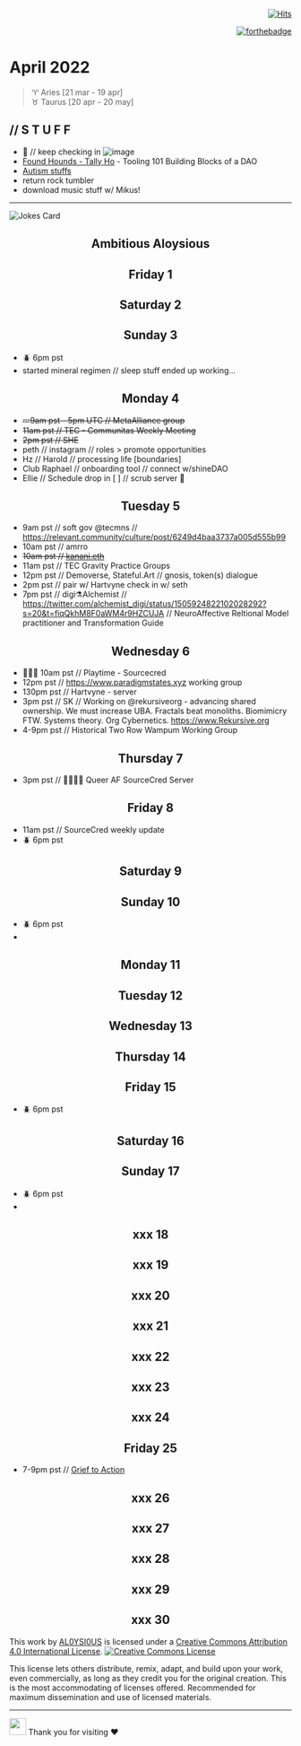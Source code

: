 <div align="right">
  
[![Hits](https://hits.seeyoufarm.com/api/count/incr/badge.svg?url=https%3A%2F%2Fgithub.com%2FUnderground-Railroad%2FmagnificentMammals%2Fblob%2Fmain%2Fdoings%2F4-21.md.md&count_bg=%23F432D8&title_bg=%23555555&icon=macys.svg&icon_color=%23F432D8&title=hits&edge_flat=false)](https://hits.seeyoufarm.com)
 
  [![forthebadge](https://forthebadge.com/images/badges/powered-by-black-magic.svg)](https://forthebadge.com)
  
  
 </div>
 
# April 2022
> ♈ Aries [21 mar - 19 apr] <br>
> ♉ Taurus [20 apr - 20 may]

## // S T U F F
- 🐻 // keep checking in
![image](https://user-images.githubusercontent.com/75811965/161712446-5247dbc4-e380-418b-9f66-97836f123452.png)
- [Found Hounds - Tally Ho](https://zippy-ambert-fd0.notion.site/Found-Hounds-w-Tally-Ho-72536745e4fc4f68bf2d5964bfdcfa59) - Tooling 101 Building Blocks of a DAO
- [Autism stuffs](https://docs.google.com/document/d/e/2PACX-1vTJ2u9-1zLTPMb7DMMaxLOn52Tb-_7bVSv4V4RNz62aA4rOe8r-CPJIsA__4nrdpS1m9Cr61WDjSz7p/pub?fbclid=IwAR1UllwBgViIj3fO2S3d6obGiFLRYb5YOGgDf5u9lJYdXhpnQN0H3NAdjJU)
- return rock tumbler
- download music stuff w/ Mikus!

---


![Jokes Card](https://readme-jokes.vercel.app/api)

<h2 align="center">Ambitious Aloysious</h2>

<h2 align="center"> Friday 1 </h2>
<h2 align="center"> Saturday 2 </h2>
<h2 align="center"> Sunday 3 </h2>

- 🪲 6pm pst 
- started mineral regimen // sleep stuff ended up working...

<h2 align="center"> Monday 4 </h2>

- 💤~~9am pst - 5pm UTC // MetaAlliance group~~<br>
- ~~11am pst // TEC - Communitas Weekly Meeting~~<br>
- ~~2pm pst // SHE~~<br>
- peth // instagram // roles > promote opportunities
- Hz // Harold // processing life [boundaries]
- Club Raphael // onboarding tool // connect w/shineDAO
- Ellie // Schedule drop in [ ] // scrub server 🔭

<h2 align="center"> Tuesday 5 </h2>

- 9am pst // soft gov @tecmns // https://relevant.community/culture/post/6249d4baa3737a005d555b99
- 10am pst // amrro<br>
- ~~10am pst // [kanani.eth](https://github.com/Underground-Railroad/magnificentMammals/blob/main/magnificentMammals/rayKanani.md)~~<br>
- 11am pst // TEC Gravity Practice Groups <br>
- 12pm pst // Demoverse, Stateful.Art // gnosis, token(s) dialogue
- 2pm pst // pair w/ Hartvyne check in w/ seth
- 7pm pst // digi⚗️Alchemist // https://twitter.com/alchemist_digi/status/1505924822102028292?s=20&t=fiqQkhM8F0aWM4r9HZCUJA // NeuroAffective Reltional Model practitioner and Transformation Guide

<h2 align="center"> Wednesday 6 </h2>

- 🤹🏾‍♂️ 10am pst // Playtime - Sourcecred <br>
- 12pm pst // https://www.paradigmstates.xyz working group<br>
- 130pm pst // Hartvyne - server
- 3pm pst // SK // Working on @rekursiveorg - advancing shared ownership. We must increase UBA. Fractals beat monoliths. Biomimicry FTW. Systems theory. Org Cybernetics. https://www.Rekursive.org 
- 4-9pm pst // Historical Two Row Wampum Working Group<br>

<h2 align="center"> Thursday 7 </h2>

- 3pm pst // 🏳️‍⚧️🏳️‍🌈 Queer AF SourceCred Server<br>

<h2 align="center"> Friday 8 </h2>

- 11am pst // SourceCred weekly update<br>
- 🪲 6pm pst 

<h2 align="center"> Saturday 9 </h2>
<h2 align="center"> Sunday 10 </h2>

- 🪲 6pm pst 
- 
<h2 align="center"> Monday 11 </h2>
<h2 align="center"> Tuesday 12 </h2>
<h2 align="center"> Wednesday 13 </h2>
<h2 align="center"> Thursday 14 </h2>
<h2 align="center"> Friday 15 </h2>

- 🪲 6pm pst 

<h2 align="center"> Saturday 16 </h2>
<h2 align="center"> Sunday 17 </h2>

- 🪲 6pm pst 
- 
<h2 align="center"> xxx 18 </h2>
<h2 align="center"> xxx 19 </h2>
<h2 align="center"> xxx 20 </h2>
<h2 align="center"> xxx 21 </h2>
<h2 align="center"> xxx 22 </h2>
<h2 align="center"> xxx 23 </h2>
<h2 align="center"> xxx 24 </h2>

<h2 align="center"> Friday 25 </h2>

- 7-9pm pst // [Grief to Action](https://www.gofundme.com/f/ax8zp-grief-to-action?fbclid=IwAR2Xd11uZcW-FAhYbQNYi4_R5nuYR4Ugc7AJSNqoVbfaiiAFZ3i408_lZvI)

<h2 align="center"> xxx 26 </h2>
<h2 align="center"> xxx 27 </h2>
<h2 align="center"> xxx 28 </h2>
<h2 align="center"> xxx 29 </h2>
<h2 align="center"> xxx 30 </h2>

This work by <a xmlns:cc="http://creativecommons.org/ns#" href="https://github.com/AL0YSI0US/" property="cc:attributionName" rel="cc:attributionURL">AL0YSI0US</a> is licensed under a <a rel="license" href="http://creativecommons.org/licenses/by/4.0/">Creative Commons Attribution 4.0 International License</a>. <a rel="license" href="http://creativecommons.org/licenses/by/4.0/"><img alt="Creative Commons License" style="border-width:0" src="https://i.creativecommons.org/l/by/4.0/88x31.png" /></a><br />

This license lets others distribute, remix, adapt, and build upon your work, even commercially, as long as they credit you for the original creation. This is the most accommodating of licenses offered. Recommended for maximum dissemination and use of licensed materials.


---

<img src="https://raw.githubusercontent.com/MartinHeinz/MartinHeinz/master/wave.gif" width="30px"> Thank you for visiting ❤️
